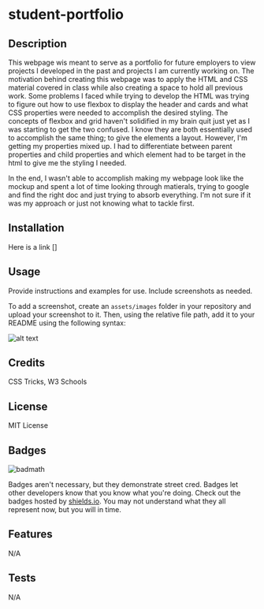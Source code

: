 # student-portfolio

## Description

This webpage wis meant to serve as a portfolio for future employers to view projects I developed in the past
and projects I am currently working on. The motivation behind creating this webpage was to apply the HTML and CSS material covered in class
while also creating a space to hold all previous work. Some problems I faced while trying to develop the HTML was trying to figure out how to use flexbox to display the header and cards and what CSS properties were needed to accomplish the desired styling. The concepts of flexbox and grid haven't solidified in my brain quit just yet as I was starting to get the two confused. I know they are both essentially used to accomplish the same thing; to give the elements a layout. However, I'm getting my properties mixed up. I had to differentiate between parent properties and child properties and which element had to be target in the html to give me the styling I needed. 

In the end, I wasn't able to accomplish making my webpage look like the mockup and spent a lot of time looking through matierals, trying to google and find the right doc and just trying to absorb everything. I'm not sure if it was my approach or just not knowing what to tackle first. 


## Installation

Here is a link []

## Usage

Provide instructions and examples for use. Include screenshots as needed.

To add a screenshot, create an `assets/images` folder in your repository and upload your screenshot to it. Then, using the relative file path, add it to your README using the following syntax:

![alt text](assets/images/screenshot.png)

## Credits

CSS Tricks, W3 Schools

## License

MIT License

## Badges

![badmath](https://img.shields.io/github/languages/top/nielsenjared/badmath)

Badges aren't necessary, but they demonstrate street cred. Badges let other developers know that you know what you're doing. Check out the badges hosted by [shields.io](https://shields.io/). You may not understand what they all represent now, but you will in time.

## Features

N/A


## Tests

N/A